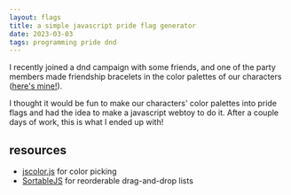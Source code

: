 ```yaml
---
layout: flags
title: a simple javascript pride flag generator
date: 2023-03-03
tags: programming pride dnd
---
```

I recently joined a dnd campaign with some friends, and one of the party members made friendship bracelets in the color palettes of our characters ([here's mine!](/assets/friendshipbracelet.jpeg)). 

I thought it would be fun to make our characters' color palettes into pride flags and had the idea to make a javascript webtoy to do it. After a couple days of work, this is what I ended up with!

## resources
- [jscolor.js](https://jscolor.com/) for color picking
- [SortableJS](https://sortablejs.github.io/Sortable/) for reorderable drag-and-drop lists